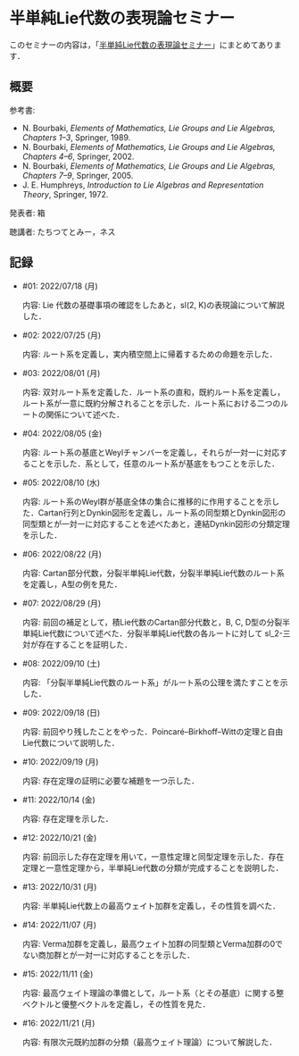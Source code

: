 # 半単純Lie代数の表現論セミナー

このセミナーの内容は，「[半単純Lie代数の表現論セミナー](../docs/lie-algebra-seminar.md)」にまとめてあります．

## 概要

参考書:

- N. Bourbaki, *Elements of Mathematics, Lie Groups and Lie Algebras, Chapters 1–3*, Springer, 1989.
- N. Bourbaki, *Elements of Mathematics, Lie Groups and Lie Algebras, Chapters 4–6*, Springer, 2002.
- N. Bourbaki, *Elements of Mathematics, Lie Groups and Lie Algebras, Chapters 7–9*, Springer, 2005.
- J. E. Humphreys, *Introduction to Lie Algebras and Representation Theory*, Springer, 1972.

発表者: 箱

聴講者: たちつてとみー，ネス

## 記録

- \#01: 2022/07/18 (月)

  内容: Lie 代数の基礎事項の確認をしたあと，sl(2, K)の表現論について解説した．

- \#02: 2022/07/25 (月)

  内容: ルート系を定義し，実内積空間上に帰着するための命題を示した．

- \#03: 2022/08/01 (月)

  内容: 双対ルート系を定義した．ルート系の直和，既約ルート系を定義し，ルート系が一意に既約分解されることを示した．ルート系における二つのルートの関係について述べた．

- \#04: 2022/08/05 (金)

  内容: ルート系の基底とWeylチャンバーを定義し，それらが一対一に対応することを示した．系として，任意のルート系が基底をもつことを示した．

- \#05: 2022/08/10 (水)

  内容: ルート系のWeyl群が基底全体の集合に推移的に作用することを示した．Cartan行列とDynkin図形を定義し，ルート系の同型類とDynkin図形の同型類とが一対一に対応することを述べたあと，連結Dynkin図形の分類定理を示した．

- \#06: 2022/08/22 (月)

  内容: Cartan部分代数，分裂半単純Lie代数，分裂半単純Lie代数のルート系を定義し，A型の例を見た．

- \#07: 2022/08/29 (月)

  内容: 前回の補足として，積Lie代数のCartan部分代数と，B, C, D型の分裂半単純Lie代数について述べた．分裂半単純Lie代数の各ルートに対して sl_2-三対が存在することを証明した．

- \#08: 2022/09/10 (土)

  内容: 「分裂半単純Lie代数のルート系」がルート系の公理を満たすことを示した．

- \#09: 2022/09/18 (日)

  内容: 前回やり残したことをやった．Poincaré–Birkhoff–Wittの定理と自由Lie代数について説明した．

- \#10: 2022/09/19 (月)

  内容: 存在定理の証明に必要な補題を一つ示した．

- \#11: 2022/10/14 (金)

  内容: 存在定理を示した．

- \#12: 2022/10/21 (金)

  内容: 前回示した存在定理を用いて，一意性定理と同型定理を示した．存在定理と一意性定理から，半単純Lie代数の分類が完成することを説明した．

- \#13: 2022/10/31 (月)

  内容: 半単純Lie代数上の最高ウェイト加群を定義し，その性質を調べた．

- \#14: 2022/11/07 (月)

  内容: Verma加群を定義し，最高ウェイト加群の同型類とVerma加群の0でない商加群とが一対一に対応することを示した．

- \#15: 2022/11/11 (金)

  内容: 最高ウェイト理論の準備として，ルート系（とその基底）に関する整ベクトルと優整ベクトルを定義し，その性質を見た．

- \#16: 2022/11/21 (月)

  内容: 有限次元既約加群の分類（最高ウェイト理論）について解説した．
